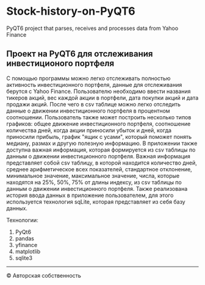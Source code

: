 # Stock-history-on-PyQT6
PyQT6 project that parses, receives and processes data from Yahoo Finance

## Проект на PyQT6 для отслеживания инвестиционого портфеля

С помощью программы можно легко отслеживать полностью активность инвестиционного портфеля, данные для отслеживания берутся с Yahoo Finance. Пользователю
необходимо ввести названия тикеров акций, вес каждой акции в портфели, дата покупки акций и дата продажи акций. После чего в csv таблице можно легко
отследить данные о движении инвестиционного портфеля в процентном соотношении. Пользователь также может построить несколько типов графиков: общее 
движение инвестиционного портфеля, соотношение количества дней, когда акции приносили убыток и дней, когда приносили прибыль, график "ящик с усами",
который поможет понять медиану, размах и другую полезную информацию. В приложении также доступна важная информация, которая формируется из csv таблицы по 
данным о движении инвестиционного портфеля. Важная информация представляет собой csv таблицу, в которой находится количество дней, среднее арифметическое
всех показателей, стандартное отклонение, минимальное значение, максимальное значение, числа, которые находятся на 25%, 50%, 75% от длины индексу,
из csv таблицы по данным о движении инвестиционного портфеля. Также реализована история ввода данных в приложение пользователем, для этого используется
технология sqLite, которая представляет из себя базу данных.


Технологии:

1. PyQt6
2. pandas
3. yfinance
4. matplotlib
5. sqlite3

-----------------------------------------------------------------------------------------
© Авторская собственность
